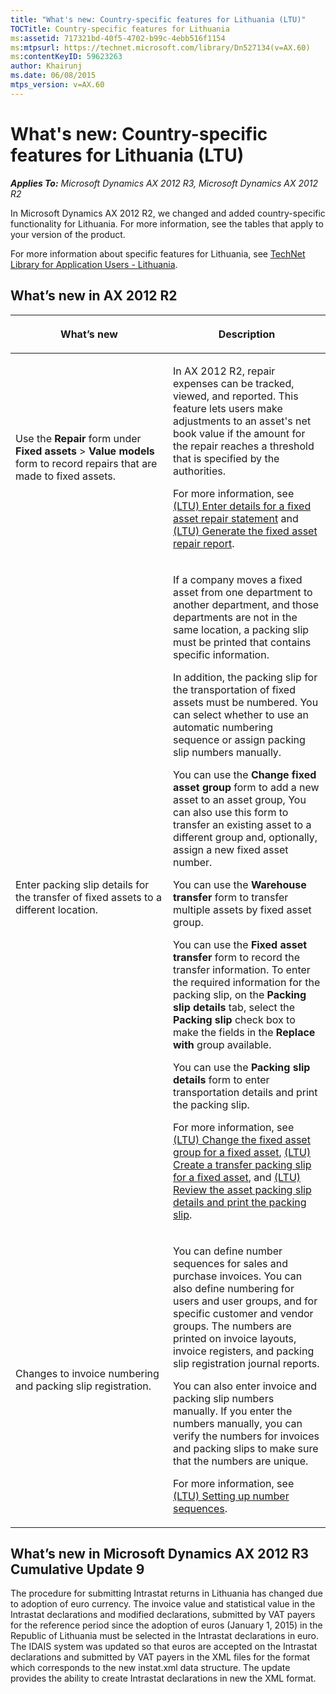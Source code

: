 ```yaml
---
title: "What's new: Country-specific features for Lithuania (LTU)"
TOCTitle: Country-specific features for Lithuania
ms:assetid: 717321bd-40f5-4702-b99c-4ebb516f1154
ms:mtpsurl: https://technet.microsoft.com/library/Dn527134(v=AX.60)
ms:contentKeyID: 59623263
author: Khairunj
ms.date: 06/08/2015
mtps_version: v=AX.60
---
```


# What's new: Country-specific features for Lithuania (LTU) 


_**Applies To:** Microsoft Dynamics AX 2012 R3, Microsoft Dynamics AX 2012 R2_

In Microsoft Dynamics AX 2012 R2, we changed and added country-specific functionality for Lithuania. For more information, see the tables that apply to your version of the product.

For more information about specific features for Lithuania, see [TechNet Library for Application Users - Lithuania](http://go.microsoft.com/fwlink/?linkid=299916).

## What’s new in AX 2012 R2

<table>
<colgroup>
<col style="width: 50%" />
<col style="width: 50%" />
</colgroup>
<thead>
<tr class="header">
<th><p>What’s new</p></th>
<th><p>Description</p></th>
</tr>
</thead>
<tbody>
<tr class="odd">
<td><p>Use the <strong>Repair</strong> form under <strong>Fixed assets</strong> &gt; <strong>Value models</strong> form to record repairs that are made to fixed assets.</p></td>
<td><p>In AX 2012 R2, repair expenses can be tracked, viewed, and reported. This feature lets users make adjustments to an asset's net book value if the amount for the repair reaches a threshold that is specified by the authorities.</p>
<p>For more information, see <a href="ltu-enter-details-for-a-fixed-asset-repair-statement.md">(LTU) Enter details for a fixed asset repair statement</a> and <a href="ltu-generate-the-fixed-asset-repair-report.md">(LTU) Generate the fixed asset repair report</a>.</p></td>
</tr>
<tr class="even">
<td><p>Enter packing slip details for the transfer of fixed assets to a different location.</p></td>
<td><p>If a company moves a fixed asset from one department to another department, and those departments are not in the same location, a packing slip must be printed that contains specific information.</p>
<p>In addition, the packing slip for the transportation of fixed assets must be numbered. You can select whether to use an automatic numbering sequence or assign packing slip numbers manually.</p>
<p>You can use the <strong>Change fixed asset group</strong> form to add a new asset to an asset group, You can also use this form to transfer an existing asset to a different group and, optionally, assign a new fixed asset number.</p>
<p>You can use the <strong>Warehouse transfer</strong> form to transfer multiple assets by fixed asset group.</p>
<p>You can use the <strong>Fixed asset transfer</strong> form to record the transfer information. To enter the required information for the packing slip, on the <strong>Packing slip details</strong> tab, select the <strong>Packing slip</strong> check box to make the fields in the <strong>Replace with</strong> group available.</p>
<p>You can use the <strong>Packing slip details</strong> form to enter transportation details and print the packing slip.</p>
<p>For more information, see <a href="ltu-change-the-fixed-asset-group-for-a-fixed-asset.md">(LTU) Change the fixed asset group for a fixed asset</a>, <a href="ltu-create-a-transfer-packing-slip-for-a-fixed-asset.md">(LTU) Create a transfer packing slip for a fixed asset</a>, and <a href="ltu-review-the-asset-packing-slip-details-and-print-the-packing-slip.md">(LTU) Review the asset packing slip details and print the packing slip</a>.</p></td>
</tr>
<tr class="odd">
<td><p>Changes to invoice numbering and packing slip registration.</p></td>
<td><p>You can define number sequences for sales and purchase invoices. You can also define numbering for users and user groups, and for specific customer and vendor groups. The numbers are printed on invoice layouts, invoice registers, and packing slip registration journal reports.</p>
<p>You can also enter invoice and packing slip numbers manually. If you enter the numbers manually, you can verify the numbers for invoices and packing slips to make sure that the numbers are unique.</p>
<p>For more information, see <a href="ltu-setting-up-number-sequences.md">(LTU) Setting up number sequences</a>.</p></td>
</tr>
</tbody>
</table>


## What’s new in Microsoft Dynamics AX 2012 R3 Cumulative Update 9

The procedure for submitting Intrastat returns in Lithuania has changed due to adoption of euro currency. The invoice value and statistical value in the Intrastat declarations and modified declarations, submitted by VAT payers for the reference period since the adoption of euros (January 1, 2015) in the Republic of Lithuania must be selected in the Intrastat declarations in euro. The IDAIS system was updated so that euros are accepted on the Intrastat declarations and submitted by VAT payers in the XML files for the format which corresponds to the new instat.xml data structure. The update provides the ability to create Intrastat declarations in new the XML format.

  


